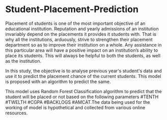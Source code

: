 # Student-Placement-Prediction
Placement of students is one of the most important objective of an educational institution. Reputation and yearly admissions of an institution invariably depend on the placements it provides it students with. That is why all the institutions, arduously, strive to strengthen their placement department so as to improve their institution on a whole. Any assistance in this particular area will have a positive impact on an institution’s ability to place its students. This will always be helpful to both the students, as well as the institution.

In this study, the objective is to analyse previous year's student's data and use it to predict the placement chance of the current students. This model is proposed with an algorithm to predict the same.

This model uses Random Forest Classification algorithm to predict that the student will be placed or not based on the following parameters #TENTH	#TWELTH	#CGPA	#BACKLOGS	#AMCAT.The data being used for the working of model is hypothetical and collected from various online resources. 
